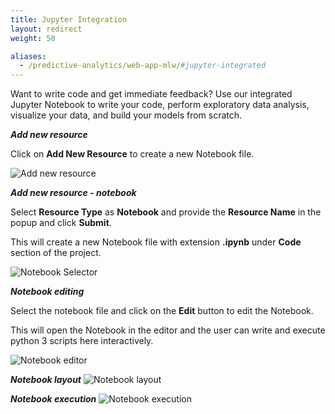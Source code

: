 ```yaml
---
title: Jupyter Integration
layout: redirect
weight: 50

aliases:
  - /predictive-analytics/web-app-mlw/#jupyter-integrated
---
```


Want to write code and get immediate feedback? Use our integrated Jupyter Notebook to write your code, perform exploratory data analysis, visualize your data, and build your models from scratch.


***Add new resource***

Click on **Add New Resource** to create a new Notebook file.

![Add new resource](/images/zementis/mlw-app-resource-add-new.png)


***Add new resource - notebook***

Select **Resource Type** as **Notebook** and provide the **Resource Name** in the popup and click **Submit**.

This will create a new Notebook file with extension **.ipynb** under **Code** section of the project.

![Notebook Selector](/images/zementis/mlw-app-resource-add-notebook.png)


***Notebook editing***

Select the notebook file and click on the **Edit** button to edit the Notebook.

This will open the Notebook in the editor and the user can write and execute python 3 scripts here interactively.

![Notebook editor](/images/zementis/mlw-app-nb-edit.png)


***Notebook layout***
![Notebook layout](/images/zementis/mlw-app-nb-layout.png)


***Notebook execution***
![Notebook execution](/images/zementis/mlw-app-nb-execution.png)
